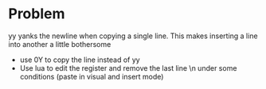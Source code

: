 
# Problem
yy yanks the newline when copying a single line.
This makes inserting a line into another a little bothersome

- use 0Y to copy the line instead of yy
- Use lua to edit the register and remove the last line \n under some conditions (paste in visual and insert mode)



